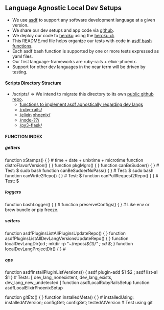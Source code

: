 ## Language Agnostic Local Dev Setups

- We use [asdf](https://asdf-vm.com/) to support any software development language at a given version.
- We share our dev setups and app code via [github](http://github.com).
- We deploy our code to [heroku](http://heroku.com) using the [heroku cli](https://devcenter.heroku.com/articles/heroku-cli-commands).
- This README.md file helps organize our tests with code in [asdf bash functions](asdf-bash-functions.sh).
- Each asdf bash function is supported by one or more tests expressed as yaml files.
- Our first language-frameworks are ruby-rails + elixir-phoenix.
- Support for other dev languages in the near term will be driven by testing.

#### Scripts Directory Structure
- /scripts/ => We intend to migrate this directory to its own [public github repo](https://github.com/urbanspectra-nyc/asdf-tools-across-languages.git).
  - [functions to implement asdf agnostically regarding dev langs ](asdf-bash-functions.sh)
  - [/ruby-rails/](ruby-rails/)
  - [/elixir-phoenix/](elixir-phoenix/)
  - [/node-??/]()
  - [/py3-flask/]()

#### FUNCTION INDEX

##### getters
function xStamps() { } # time + date + unixtime + microtime
function distroFlavorVersion() { }
function pkgMgrs() { }
function canBeSudoer() { } # Test: $ sudo bash
function canBeSudoerNoPass() { } # Test: $ sudo bash
function canWrite2Repo() { } # Test: $ 
function canPullRequest2Repo() { } # Test: $ 

##### loggers
function bashLogger() { } # 
function preserveConfigs() { } # Like env or brew bundle or pip freeze.

##### setters
function asdfPluginsListAllPluginsUpdateRepo() { }
function asdfPluginsListAllDevLangVersionsUpdateRepo() { }
function localDevLangDir(cd ; mkdir -p "~/repos/_${1}/" ; cd $_; }
function localDevLangProjectDir() { } # 

##### ops

function asdfInstallPluginListVersions() { asdf plugin-add $1 $2 ; asdf list-all $1 } # Tests:  [ dev_lang_nonexistent, dev_lang_exists, dev_lang_new_undetected ]
function asdfLocalRubyRailsSetup
function asdfLocalElixirPhoenixSetup


function gitEtc() { }
function installedMeta() { } # installedUsing; installedAtVersion; configGet; configSet; testedAtVersion # Test using git 
